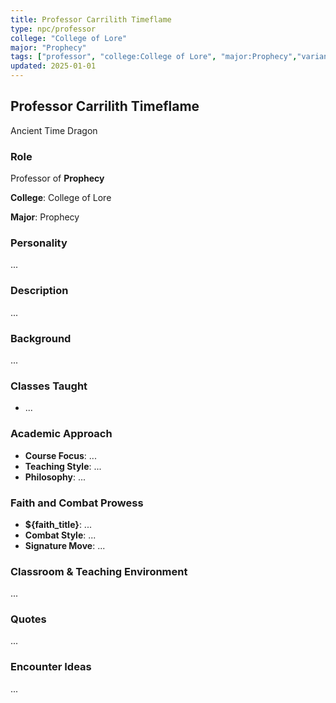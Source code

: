 ```yaml
---
title: Professor Carrilith Timeflame
type: npc/professor
college: "College of Lore"
major: "Prophecy"
tags: ["professor", "college:College of Lore", "major:Prophecy","variant:time"]
updated: 2025-01-01
---
```


## Professor Carrilith Timeflame

Ancient Time Dragon

### Role

Professor of **Prophecy**

**College**: College of Lore

**Major**: Prophecy

### Personality

...

### Description

...

### Background

...

### Classes Taught

- ...

### Academic Approach

- **Course Focus**: ...
- **Teaching Style**: ...
- **Philosophy**: ...

### Faith and Combat Prowess

- **${faith_title}**: ...
- **Combat Style**: ...
- **Signature Move**: ...

### Classroom & Teaching Environment

...

### Quotes

...

### Encounter Ideas

...
